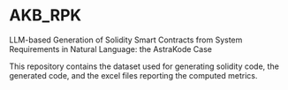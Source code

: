 # AKB_RPK
LLM-based Generation of Solidity Smart Contracts from System Requirements in Natural Language: the AstraKode Case 

This repository contains the dataset used for generating solidity code, the generated code, and the excel files reporting the computed metrics.
